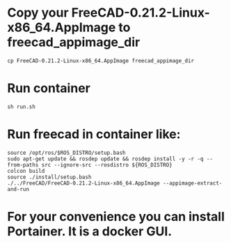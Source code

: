 # Copy your FreeCAD-0.21.2-Linux-x86_64.AppImage to freecad_appimage_dir

``cp FreeCAD-0.21.2-Linux-x86_64.AppImage freecad_appimage_dir``

# Run container

``sh run.sh``

# Run freecad in container like:

```
source /opt/ros/$ROS_DISTRO/setup.bash
sudo apt-get update && rosdep update && rosdep install -y -r -q --from-paths src --ignore-src --rosdistro ${ROS_DISTRO}
colcon build
source ./install/setup.bash
./../FreeCAD/FreeCAD-0.21.2-Linux-x86_64.AppImage --appimage-extract-and-run
```

# For your convenience you can install Portainer. It is a docker GUI.

